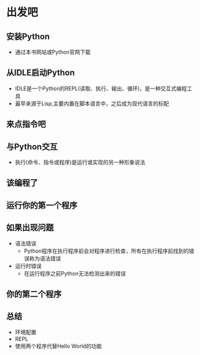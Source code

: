 # 出发吧

## 安装Python
- 通过本书网站或Python官网下载

## 从IDLE启动Python
- IDLE是一个Python的REPL(读取、执行、输出、循环)，是一种交互式编程工具
- 最早来源于Lisp,主要内置在脚本语言中，之后成为现代语言的标配

## 来点指令吧

## 与Python交互
- 执行(命令、指令或程序)是运行或实现的另一种形象说法

## 该编程了

## 运行你的第一个程序

## 如果出现问题
- 语法错误
    - Python程序在执行程序前会对程序进行检查，所有在执行程序前找到的错误称为语法错误
- 运行时错误
    - 在运行程序之前Python无法检测出来的错误

## 你的第二个程序


## 总结
- 环境配置
- REPL
- 使用两个程序代替Hello World的功能